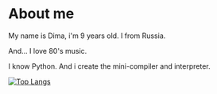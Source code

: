# About me
My name is Dima, i'm 9 years old. I from Russia.

And... I love 80's music.

I know Python. And i create the mini-compiler and interpreter.

[![Top Langs](https://github-readme-stats.vercel.app/api/top-langs/?username=SystemSoftware2)](https://github.com/anuraghazra/github-readme-stats)
